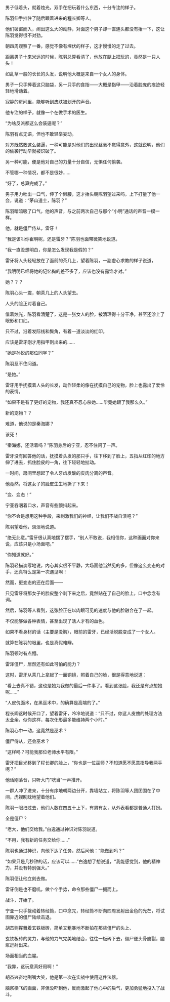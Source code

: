 男子低着头，就着烛光，双手在把玩着什么东西，十分专注的样子。

陈羽伸手挡住了随后跟着进来的程长卿等人。

他们破窗而入，闹出这么大的动静，对面这个男子却一直连头都没有抬一下，这让陈羽觉得很不对劲。

朝四周观察了一番，感觉不像有埋伏的样子，这才慢慢的走了过去。

距离男子十来米远的时候，陈羽总算看清了，他放在腿上把玩的，竟然是一只人头！

如乱草一般的长长的头发，说明他大概是来自一个女人的身体。

男子一只手捧着这只脑袋，另一只手的食指——大概是指甲——沿着脸庞的痕迹轻轻地滑动着。

寂静的房间里，能够听到皮肤被划开的声音。

他专注的样子，就像一个在做手术的医生。

“为啥反派都这么会装逼呢？”

陈羽有点无语，但也不敢轻举妄动。

对方既然敢这么装逼，一种可能是对他们的出现丝毫不觉得意外，这就说明，他们的偷袭行动早就被识破了。

另一种可能，便是他对自己的力量十分自信，无惧任何偷袭。

不管哪一种情况，都不是很妙……

“好了，总算完成了。”

男子用力吐出一口气，伸了个懒腰，这才抬头朝陈羽望过来吗，上下打量了他一会，说道：“茅山道士，陈羽？”

陈羽暗暗吸了口气，他的声音，与之前两次自己与那个“小明”通话的声音一模一样。

他，就是僵尸侍从，雷牙！

“我是该叫你崔明呢，还是雷牙？”陈羽也面带微笑地说道。

“我一直没想明白，你是怎么发现我是假的？”

雷牙将人头轻轻放在了面前的茶几上，望着陈羽，一副虚心求教的样子说道，

“我明明已经将她的记忆掏的差不多了，应该也没有露馅才对。”

她？？？

陈羽心头一震，朝茶几上的人头望去。

人头的脸正对着自己。

借着烛光，陈羽看清楚了，这是一张女人的脸，被清理得十分干净，甚至还涂上了眼影和口红。

只不过，沿着发际线和鬓角，有着一道淡淡的红印。

应该是雷牙刚才用指甲割出来的……

“她是孙悦的那位同学？”

陈羽忍不住问道。

“是她。”

雷牙用手抚摸着人头的长发，动作轻柔的像在抚摸自己的宠物，脸上也露出了爱怜的表情。

“如果不是有了更好的宠物，我还真不忍心杀她……毕竟她跟了我那么久。”

新的宠物？？

难道，他说的是秦海娜？

该死！

“秦海娜，还活着吗？”陈羽身后的宁亚，忍不住问了一声。

雷牙没有回答他的话，抚摸着头发的那只手，往下移到了脸上，五指从红印的地方伸了进去，抓住脸皮的一角，往下轻轻地扯动。

一时间，房间里想起了令人牙齿发酸的皮肉分离的声音。

他竟然，将这女子的脸皮生生地撕了下来！

“变、变态！”

宁亚吞咽着口水，声音有些颤抖起来。

“你不会是想用这种手段，来刺激我们的神经，让我们不战自溃吧？”

陈羽望着他，淡淡地说道。

“绝无此意。”雷牙很认真地摆了摆手，“别人不敢说，我相信你，这种画面对你来说，应该只是小场面吧。”

“你知道就好。”

陈羽轻描淡写地说，内心其实很不平静，大场面他当然见的多，但像这么变态的对手，还真特么是第一次遇见啊！

然而，更变态的还在后面——

只见雷牙将那女子的脸皮整个剥下来之后，竟然贴在了自己的脸上，口中念念有词。

然后，陈羽等人看到，这张脸正在以肉眼可见的速度与他的脸融合在了一起。

不仅能够做各种表情，甚至出现了活人才有的血色。

如果不看身材的话（主要是没胸），眼前的雷牙，已经活脱脱变成了一个女人。

就算在陈羽的眼里，也是真假难辨。

陈羽顿时有点懵。

雷泽僵尸，居然还有如此可怕的能力？

这时，雷牙从茶几上拿起了一面铜镜，照着自己的脸，很是得意地说道：

“看上去真不错，这也是她为我做的最后一件事了。看到这张脸，我还是有点想她呢……”

“人皮傀面术，在黑巫术中，的确算是高端的了。”

程长卿这时候开口了，望着雷牙，冷冷地说道：“只不过，你这人皮傀的处理方法太业余，似你这样，每次化形最多能维持两个小时。”

陈羽心中一动，这竟然是巫术？

僵尸侍从，还会巫术？

“这样吗？可能我那位老师水平有限。”

雷牙把目光移到了程长卿的脸上，“你也是一位巫师？不知道愿不愿意指导我两手呢？”

他话刚落音，只听大门“咣当”一声推开。

一群人冲了进来，十分有序地朝两边分开，靠墙站立，将陈羽等人团团围在了中间，虎视眈眈地望着他们。

陈羽一眼扫过去，他们人数在四五十上下，有男有女，从外表看都是普通人打扮。

全是僵尸？

“老大，他们交给我。”白逸通过神识对陈羽说道。

“不用，我有新的任务交给你……”

陈羽也通过神识，向他下达了任务，然后问他：“能做到吗？”

“如果只是几秒钟的话，应该可以……”白逸想了想说道，“我能感觉到，他的精神力，并没有特别强大。”

陈羽便让他立刻去做。

雷牙倒是也不磨叽，做个个手势，命令那些僵尸一拥而上。

战斗，开始了。

宁亚一只手拨动着转经筒，口中念咒，转经筒不断向四周发射出金色的光芒，将试图靠近的僵尸陆续击退。

胡杰则挥舞着玄铁板砖，简单又粗暴地不断拍在那些僵尸的头上、

玄铁板砖的灵力，与他的力气完美地结合，往往一板砖下去，僵尸便头骨崩裂，脑浆迸射出来。

场面相当的血腥。

“我靠，这玩意真好用啊！”

胡杰兴奋地咧嘴大笑，他是第一次在实战中使用这件法器。

脑浆横飞的画面，非但没吓到他，反而激起了他心中的戾气，更加勇猛地投入了战斗。
